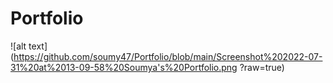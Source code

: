 # Portfolio

![alt text](https://github.com/soumy47/Portfolio/blob/main/Screenshot%202022-07-31%20at%2013-09-58%20Soumya's%20Portfolio.png ?raw=true)
